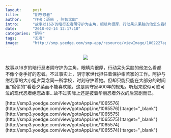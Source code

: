 ```yaml
---
layout:     post
title:      "阴守忍者"
author:     "作者：斑柴 , 阿智太郎"
intro:      "故事以16岁的暗行忍者阴守护为主角，眼睛片很厚，行动呆头呆脑的他怎么看都不像个身手好的忍者。不过事实上，阴守家世代担任着保护绀若家的工作。阿护与绀若家的大小姐夕菜念同一所学校，时刻守护着她。但却只能只能在大部分的时间里“偷偷的”看着夕菜而不能喜欢她，这是阴守家400年的规矩。听起来貌似可歌可泣的现代忍者绝恋故事…故不过实际上还是披着华丽忍者外衣的后宫剧而已。"
date:       "2018-02-14 12:17:10"
categories: "阴守"
tags:       "忍者"
image:      "http://smp.yoedge.com/smp-app/resource/viewImage/1002227appline.png"
---
```

<div style="text-align: center">
<p><img src="http://smp.yoedge.com/smp-app/resource/viewImage/1002227appline.png"/></p>
</div>
<p class="post-meta">
<span>故事以16岁的暗行忍者阴守护为主角，眼睛片很厚，行动呆头呆脑的他怎么看都不像个身手好的忍者。不过事实上，阴守家世代担任着保护绀若家的工作。阿护与绀若家的大小姐夕菜念同一所学校，时刻守护着她。但却只能只能在大部分的时间里“偷偷的”看着夕菜而不能喜欢她，这是阴守家400年的规矩。听起来貌似可歌可泣的现代忍者绝恋故事…故不过实际上还是披着华丽忍者外衣的后宫剧而已。</span>
</p>
[http://smp3.yoedge.com/view/gotoAppLine/1065576](http://smp3.yoedge.com/view/gotoAppLine/1065576){:target="_blank"}
[http://smp3.yoedge.com/view/gotoAppLine/1065575](http://smp3.yoedge.com/view/gotoAppLine/1065575){:target="_blank"}
[http://smp3.yoedge.com/view/gotoAppLine/1065574](http://smp3.yoedge.com/view/gotoAppLine/1065574){:target="_blank"}


